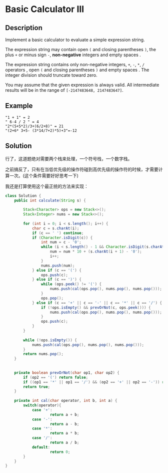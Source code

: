 # Basic Calculator III

## Description

Implement a basic calculator to evaluate a simple expression string.

The expression string may contain open `(` and closing parentheses `)`, the plus `+` or minus sign `-`, **non-negative** integers and empty spaces .

The expression string contains only non-negative integers, `+`, `-`, `*`, `/` operators , open `(` and closing parentheses `)` and empty spaces . The integer division should truncate toward zero.

You may assume that the given expression is always valid. All intermediate results will be in the range of `[-2147483648, 2147483647]`.

## Example

```text
"1 + 1" = 2
" 6-4 / 2 " = 4
"2*(5+5*2)/3+(6/2+8)" = 21
"(2+6* 3+5- (3*14/7+2)*5)+3"=-12
```

## Solution

行了，这道题绝对需要两个栈来处理，一个符号栈，一个数字栈。

之前搞反了，只有在当低优先级的操作符碰到高优先级的操作符的时候，才需要计算一次。\(这个条件需要好好思考一下\)

我还是打算使用这个最正统的方法来实现：

```java
class Solution {
    public int calculate(String s) {
     
        Stack<Character> ops = new Stack<>();
        Stack<Integer> nums = new Stack<>();
        
        for (int i = 0; i < s.length(); i++) {
            char c = s.charAt(i);
            if (c == ' ') continue;
            if (Character.isDigit(c)) {
                int num = c - '0';
                while (i < s.length() - 1 && Character.isDigit(s.charAt(i + 1))) {
                    num = num * 10 + (s.charAt(i + 1) - '0');
                    i++;
                }
                nums.push(num);
            } else if (c == '(') {
                ops.push(c);
            } else if (c == ')') {
                while (ops.peek() != '(') {
                    nums.push(cal(ops.pop(), nums.pop(), nums.pop()));
                }
                ops.pop();
            } else if (c == '+' || c == '-' || c == '*' || c == '/') {
                if (!ops.isEmpty() && prevOrNot(c, ops.peek())) {
                    nums.push(cal(ops.pop(), nums.pop(), nums.pop()));
                } 
                ops.push(c);
            }
        }
        
        while (!ops.isEmpty()) {
            nums.push(cal(ops.pop(), nums.pop(), nums.pop()));
        }
        return nums.pop();
    }
    
    
    private boolean prevOrNot(char op1, char op2) {
        if (op2 == '(') return false;
        if ((op1 == '*' || op1 == '/') && (op2 == '+' || op2 == '-')) return false;
        return true;
    }
    
    private int cal(char operator, int b, int a) {
        switch(operator){
            case '+':
                    return a + b;
            case '-':
                    return a - b;
            case '*':
                    return a * b;
            case '/':
                    return a / b;
            default:
                    return 0;
        }
    }
}
```



